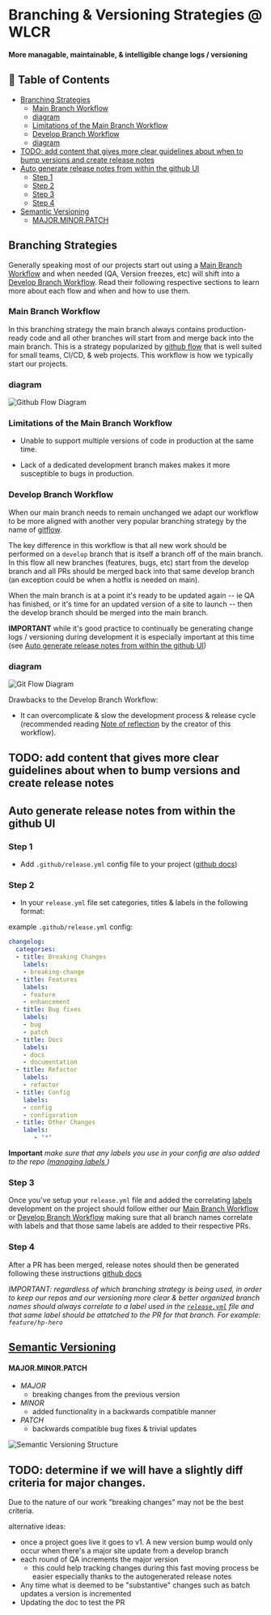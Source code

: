 # Branching & Versioning Strategies @ WLCR
**More managable, maintainable, & intelligible change logs / versioning**

## :book: Table of Contents
  - [Branching Strategies](#branching-strategies)
    - [Main Branch Workflow](#main-branch-workflow)
    - [diagram](#diagram)
    - [Limitations of the Main Branch Workflow](#limitations-of-the-main-branch-workflow)
    - [Develop Branch Workflow](#develop-branch-workflow)
    - [diagram](#diagram-1)
  - [TODO: add content that gives more clear guidelines about when to bump versions and create release notes](#todo-add-content-that-gives-more-clear-guidelines-about-when-to-bump-versions-and-create-release-notes)
  - [Auto generate release notes from within the github UI](#auto-generate-release-notes-from-within-the-github-ui)
    - [Step 1](#step-1)
    - [Step 2](#step-2)
    - [Step 3](#step-3)
    - [Step 4](#step-4)
  - [Semantic Versioning](#semantic-versioning)
      - [MAJOR.MINOR.PATCH](#majorminorpatch)


## Branching Strategies
Generally speaking most of our projects start out using a [Main Branch Workflow](#main-branch-workflow) and when needed (QA, Version freezes, etc) will shift into a [Develop Branch Workflow](#develop-branch-workflow). Read their following respective sections to learn more about each flow and when and how to use them.

### Main Branch Workflow
In this branching strategy the main branch always contains production-ready code and all other branches will start from and merge back into the main branch. This is a strategy popularized by [github flow](https://githubflow.github.io/) that is well suited for small teams, CI/CD, & web projects. This workflow is how we typically start our projects.

### diagram
![Github Flow Diagram](/assets/github-flow-diagram.svg)

### Limitations of the Main Branch Workflow

* Unable to support multiple versions of code in production at the same time.

* Lack of a dedicated development branch makes makes it more susceptible to bugs in production.


### Develop Branch Workflow
When our main branch needs to remain unchanged we adapt our workflow to be more aligned with another very popular branching strategy by the name of [gitflow](https://nvie.com/posts/a-successful-git-branching-model/).

The key difference in this workflow is that all new work should be performed on a `develop` branch that is itself a branch off of the main branch. In this flow all new branches (features, bugs, etc) start from the develop branch and all PRs should be merged back into that same develop branch (an exception could be when a hotfix is needed on main).

When the main branch is at a point it's ready to be updated again -- ie QA has finished, or it's time for an updated version of a site to launch -- then the develop branch should be merged into the main branch.

**IMPORTANT** while it's good practice to continually be generating change logs / versioning during development it is especially important at this time (see [Auto generate release notes from within the github UI](#auto-generate-release-notes-from-within-the-github-ui))

### diagram
![Git Flow Diagram](/assets/git-flow-diagram.svg)

Drawbacks to the Develop Branch Workflow:

* It can overcomplicate & slow the development process & release cycle (recommended reading [Note of reflection](https://nvie.com/posts/a-successful-git-branching-model/) by the creator of this workflow).

## TODO: add content that gives more clear guidelines about when to bump versions and create release notes

## Auto generate release notes from within the github UI

### Step 1

* Add `.github/release.yml` config file to your project ([github docs](https://docs.github.com/en/repositories/releasing-projects-on-github/automatically-generated-release-notes))

### Step 2
* In your `release.yml` file set categories, titles & labels in the following format:

example `.github/release.yml` config:
```yml
changelog:
  categories:
  - title: Breaking Changes
    labels:
    - breaking-change
  - title: Features
    labels:
    - feature
    - enhancement
  - title: Bug fixes
    labels:
    - bug
    - patch
  - title: Docs
    labels:
    - docs
    - documentation
  - title: Refactor
    labels:
    - refactor
  - title: Config
    labels:
    - config
    - configuration
  - title: Other Changes
    labels:
       - "*"
```

**Important** *make sure that any labels you use in your config are also added to the repo ([managing labels
](https://docs.github.com/en/issues/using-labels-and-milestones-to-track-work/managing-labels))*

### Step 3
Once you've setup your `release.yml` file and added the correlating [labels](https://docs.github.com/en/issues/using-labels-and-milestones-to-track-work/managing-labels) development on the project should follow either our [Main Branch Workflow](#main-branch-workflow) or [Develop Branch Workflow](#develop-branch-workflow) making sure that all branch names correlate with labels and that those same labels are added to their respective PRs.

### Step 4
After a PR has been merged, release notes should then be generated following these instructions [github docs](https://docs.github.com/en/repositories/releasing-projects-on-github/automatically-generated-release-notes)


  *IMPORTANT: regardless of which branching strategy is being used, in order to keep our repos and our versioning more clear & better organized branch names should always correlate to a label used in the [`release.yml`](#step-2) file and that same label should be attatched to the PR for that branch. For example: `feature/hp-hero`*


## [Semantic Versioning](https://semver.org/)

#### MAJOR.MINOR.PATCH

* _MAJOR_
  * breaking changes from the previous version
* _MINOR_
  * added functionality in a backwards compatible manner
* _PATCH_
  * backwards compatible bug fixes & trivial updates

![Semantic Versioning Structure](/assets/semvar-structure.png)

## TODO: determine if we will have a slightly diff criteria for major changes.
Due to the nature of our work "breaking changes" may not be the best criteria.

alternative ideas:
* once a project goes live it goes to v1. A new version bump would only occur when there's a major site update from a develop branch
* each round of QA increments the major version
  * this could help tracking changes during this fast moving process be easier especially thanks to the autogenerated release notes
* Any time what is deemed to be "substantive" changes such as batch updates a version is incremented
* Updating the doc to test the PR